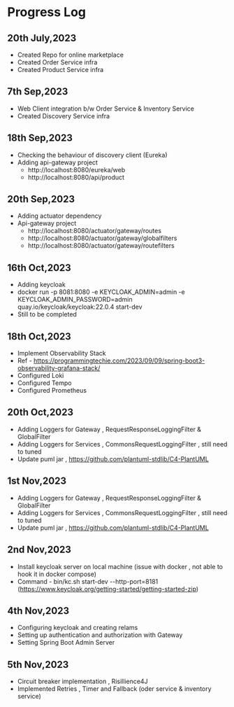 #  Progress Log

## 20th July,2023 
 - Created Repo for online marketplace 
 - Created Order Service infra 
 - Created Product Service infra 

## 7th Sep,2023
- Web Client integration b/w Order Service & Inventory Service 
- Created Discovery Service infra 

## 18th Sep,2023
- Checking the behaviour of discovery client (Eureka)
- Adding api-gateway project 
  - http://localhost:8080/eureka/web
  - http://localhost:8080/api/product

## 20th Sep,2023
- Adding actuator dependency
- Api-gateway project 
  - http://localhost:8080/actuator/gateway/routes
  - http://localhost:8080/actuator/gateway/globalfilters
  - http://localhost:8080/actuator/gateway/routefilters

## 16th Oct,2023
- Adding keycloak
- docker run -p 8081:8080 -e KEYCLOAK_ADMIN=admin -e KEYCLOAK_ADMIN_PASSWORD=admin quay.io/keycloak/keycloak:22.0.4 start-dev
- Still to be completed

## 18th Oct,2023
- Implement Observability Stack 
- Ref - https://programmingtechie.com/2023/09/09/spring-boot3-observability-grafana-stack/
- Configured Loki 
- Configured Tempo
- Configured Prometheus 

## 20th Oct,2023
- Adding Loggers for Gateway , RequestResponseLoggingFilter & GlobalFilter
- Adding Loggers for Services , CommonsRequestLoggingFilter , still need to tuned
- Update puml jar , https://github.com/plantuml-stdlib/C4-PlantUML

## 1st Nov,2023
- Adding Loggers for Gateway , RequestResponseLoggingFilter & GlobalFilter
- Adding Loggers for Services , CommonsRequestLoggingFilter , still need to tuned
- Update puml jar , https://github.com/plantuml-stdlib/C4-PlantUML

## 2nd Nov,2023
- Install keycloak server on local machine (issue with docker , not able to hook it in docker compose)
- Command - bin/kc.sh start-dev --http-port=8181 (https://www.keycloak.org/getting-started/getting-started-zip)

## 4th Nov,2023
- Configuring keycloak and creating relams
- Setting up authentication and authorization with Gateway
- Setting Spring Boot Admin Server

## 5th Nov,2023
- Circuit breaker implementation , Risillience4J
- Implemented Retries , Timer and Fallback (oder service & inventory service)